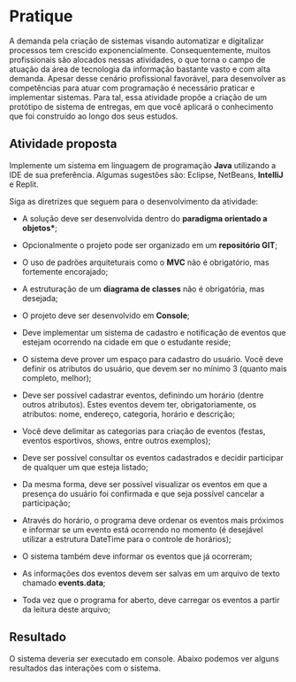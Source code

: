 # Pratique

A demanda pela criação de sistemas visando automatizar e digitalizar processos tem crescido exponencialmente. Consequentemente, muitos profissionais são alocados nessas atividades, o que torna o campo de atuação da área de tecnologia da informação bastante vasto e com alta demanda. Apesar desse cenário profissional favorável, para desenvolver as competências para atuar com programação é necessário praticar e implementar sistemas. Para tal, essa atividade propõe a criação de um protótipo de sistema de entregas, em que você aplicará o conhecimento que foi construído ao longo dos seus estudos.

## Atividade proposta

Implemente um sistema em linguagem de programação **Java** utilizando a IDE de sua preferência. Algumas sugestões são: Eclipse, NetBeans, **IntelliJ** e Replit.

Siga as diretrizes que seguem para o desenvolvimento da atividade:

- A solução deve ser desenvolvida dentro do **paradigma orientado a objetos\***;

- Opcionalmente o projeto pode ser organizado em um **repositório GIT**;

- O uso de padrões arquiteturais como o **MVC** não é obrigatório, mas fortemente encorajado;

- A estruturação de um **diagrama de classes** não é obrigatória, mas desejada;

- O projeto deve ser desenvolvido em **Console**;

- Deve implementar um sistema de cadastro e notificação de eventos que estejam ocorrendo na cidade em que o estudante reside;

- O sistema deve prover um espaço para cadastro do usuário. Você deve definir os atributos do usuário, que devem ser no mínimo 3 (quanto mais completo, melhor);

- Deve ser possível cadastrar eventos, definindo um horário (dentre outros atributos). Estes eventos devem ter, obrigatoriamente, os atributos: nome, endereço, categoria, horário e descrição;

- Você deve delimitar as categorias para criação de eventos (festas, eventos esportivos, shows, entre outros exemplos);

- Deve ser possível consultar os eventos cadastrados e decidir participar de qualquer um que esteja listado;

- Da mesma forma, deve ser possível visualizar os eventos em que a presença do usuário foi confirmada e que seja possível cancelar a participação;

- Através do horário, o programa deve ordenar os eventos mais próximos e informar se um evento está ocorrendo no momento (é desejável utilizar a estrutura DateTime para o controle de horários);

- O sistema também deve informar os eventos que já ocorreram;

- As informações dos eventos devem ser salvas em um arquivo de texto chamado **events.data**;

- Toda vez que o programa for aberto, deve carregar os eventos a partir da leitura deste arquivo;

## Resultado

O sistema deveria ser executado em console. Abaixo podemos ver alguns resultados das interações com o sistema.

